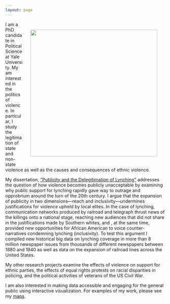 ```yaml
---
layout: page
---
```

<img src="https://dl.dropboxusercontent.com/u/8139153/mdweaver_github_io/flannel.jpg" width="400px" style="float:right; padding:25px">

I am a PhD candidate in Political Science at Yale University. 
My am interested in the politics of violence. 
In particular, I study the legitimation of state and non-state violence as well as the causes and consequences of ethnic violence.

My dissertation, <a href="http://mdweaver.github.io/research#dissertation">"Publicity and the Delegitimation of Lynching"</a> addresses the question of how violence becomes publicly unacceptable by examining why public support for lynching rapidly gave way to outrage and opprobrium around the turn of the 20th century. I argue that the expansion of publicity in two dimensions&mdash;reach and inclusivity&mdash;undermines justifications for violence upheld by local elites. In the case of lynching, communication networks produced by railroad and telegraph thrust news of the killings onto a national stage, reaching new audiences that did not share in the justifications made by Southern whites, and , at the same time, provided new opportunities for African American to voice counter-narratives condemning lynching (inclusivity). To test this argument I compiled new historical big data on lynching coverage in more than 8 million newspaper issues from thousands of different newspapers between 1880 and 1940 as well as data on the expansion of railroad lines across the United States.

My other research projects examine the effects of violence on support for ethnic parties, the effects of equal rights protests on racial disparities in policing, and the political activities of veterans of the US Civil War.

I am also interested in making data accessible and engaging for the general public using interactive visualization. For examples of my work, please see my <a href="http://mdweaver.github.io/maps/">maps</a>.
